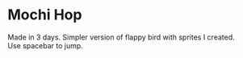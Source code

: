 # Mochi Hop
Made in 3 days. Simpler version of flappy bird with sprites I created.
<br>Use spacebar to jump. 

